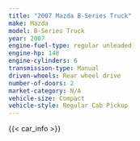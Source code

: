 ```yaml
---
title: "2007 Mazda B-Series Truck"
make: Mazda
model: B-Series Truck
year: 2007
engine-fuel-type: regular unleaded
engine-hp: 148
engine-cylinders: 6
transmission-type: Manual
driven-wheels: Rear wheel drive
number-of-doors: 2
market-category: N/A
vehicle-size: Compact
vehicle-style: Regular Cab Pickup
---
```


{{< car_info >}}
